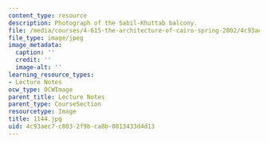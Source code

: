 ```yaml
---
content_type: resource
description: Photograph of the Sabil-Khuttab balcony.
file: /media/courses/4-615-the-architecture-of-cairo-spring-2002/4c93aec7c8032f9bca8b0813433d4d13_1144.jpg
file_type: image/jpeg
image_metadata:
  caption: ''
  credit: ''
  image-alt: ''
learning_resource_types:
- Lecture Notes
ocw_type: OCWImage
parent_title: Lecture Notes
parent_type: CourseSection
resourcetype: Image
title: 1144.jpg
uid: 4c93aec7-c803-2f9b-ca8b-0813433d4d13
---
```

